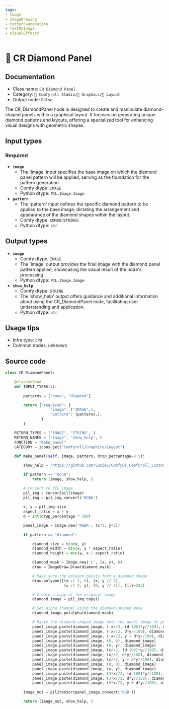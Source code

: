 ```yaml
---
tags:
- Image
- ImageDrawing
- PatternGeneration
- TextOnImage
- VisualEffects
---
```


# 🌁 CR Diamond Panel
## Documentation
- Class name: `CR Diamond Panel`
- Category: `🧩 Comfyroll Studio/👾 Graphics/🌁 Layout`
- Output node: `False`

The CR_DiamondPanel node is designed to create and manipulate diamond-shaped panels within a graphical layout. It focuses on generating unique diamond patterns and layouts, offering a specialized tool for enhancing visual designs with geometric shapes.
## Input types
### Required
- **`image`**
    - The 'image' input specifies the base image on which the diamond panel pattern will be applied, serving as the foundation for the pattern generation.
    - Comfy dtype: `IMAGE`
    - Python dtype: `PIL.Image.Image`
- **`pattern`**
    - The 'pattern' input defines the specific diamond pattern to be applied to the base image, dictating the arrangement and appearance of the diamond shapes within the layout.
    - Comfy dtype: `COMBO[STRING]`
    - Python dtype: `str`
## Output types
- **`image`**
    - Comfy dtype: `IMAGE`
    - The 'image' output provides the final image with the diamond panel pattern applied, showcasing the visual result of the node's processing.
    - Python dtype: `PIL.Image.Image`
- **`show_help`**
    - Comfy dtype: `STRING`
    - The 'show_help' output offers guidance and additional information about using the CR_DiamondPanel node, facilitating user understanding and application.
    - Python dtype: `str`
## Usage tips
- Infra type: `CPU`
- Common nodes: unknown


## Source code
```python
class CR_DiamondPanel:

    @classmethod
    def INPUT_TYPES(s):
    
        patterns = ["none", "diamond"]

        return {"required": {
                    "image": ("IMAGE",),
                    "pattern": (patterns,),
                }
        }

    RETURN_TYPES = ("IMAGE", "STRING", )
    RETURN_NAMES = ("image", "show_help", )
    FUNCTION = "make_panel"
    CATEGORY = icons.get("Comfyroll/Graphics/Layout")
    
    def make_panel(self, image, pattern, drop_percentage=0.5):

        show_help = "https://github.com/Suzie1/ComfyUI_Comfyroll_CustomNodes/wiki/Layout-Nodes#cr-diamond-panel"

        if pattern == "none":
            return (image, show_help, )

        # Convert to PIL image
        pil_img = tensor2pil(image) 
        pil_img = pil_img.convert('RGBA')
        
        x, y = pil_img.size
        aspect_ratio = x / y
        d = int(drop_percentage * 100)

        panel_image = Image.new('RGBA', (x*2, y*2))
  
        if pattern == "diamond":

            diamond_size = min(x, y)
            diamond_width = min(x, y * aspect_ratio)
            diamond_height = min(y, x / aspect_ratio)

            diamond_mask = Image.new('L', (x, y), 0)
            draw = ImageDraw.Draw(diamond_mask)

            # Make sure the polygon points form a diamond shape
            draw.polygon([(x // 2, 0), (x, y // 2),
                          (x // 2, y), (0, y // 2)], fill=255)

            # Create a copy of the original image
            diamond_image = pil_img.copy()

            # Set alpha channel using the diamond-shaped mask
            diamond_image.putalpha(diamond_mask)

            # Paste the diamond-shaped image onto the panel_image at position (0, 0)
            panel_image.paste(diamond_image, (-x//2, (d-100)*y//100), diamond_image)
            panel_image.paste(diamond_image, (-x//2, d*y//100), diamond_image)
            panel_image.paste(diamond_image, (-x//2, y + d*y//100), diamond_image)            
            panel_image.paste(diamond_image, (0, 0), diamond_image)
            panel_image.paste(diamond_image, (0, y), diamond_image)
            panel_image.paste(diamond_image, (x//2, (d-100)*y//100), diamond_image)
            panel_image.paste(diamond_image, (x//2, d*y//100), diamond_image)
            panel_image.paste(diamond_image, (x//2, y + d*y//100), diamond_image)
            panel_image.paste(diamond_image, (x, 0), diamond_image)
            panel_image.paste(diamond_image, (x, y), diamond_image)
            panel_image.paste(diamond_image, (3*x//2, (d-100)*y//100), diamond_image)
            panel_image.paste(diamond_image, (3*x//2, d*y//100), diamond_image)
            panel_image.paste(diamond_image, (3*x//2, y + d*y//100), diamond_image)             
             
        image_out = pil2tensor(panel_image.convert('RGB'))

        return (image_out, show_help, ) 

```
